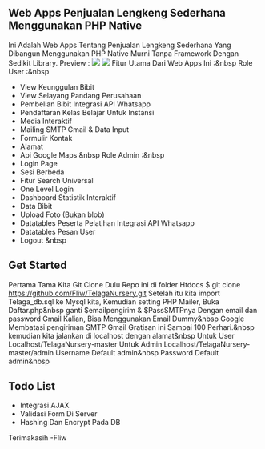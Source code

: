 ## Web Apps Penjualan Lengkeng Sederhana Menggunakan PHP Native

Ini Adalah Web Apps Tentang Penjualan Lengkeng Sederhana Yang Dibangun Menggunakan PHP Native Murni Tanpa Framework Dengan Sedikit Library.
Preview :
![](https://fliw.github.io/images/portofolio/12.webp)
![](https://fliw.github.io/images/portofolio/13.webp)
Fitur Utama Dari Web Apps Ini :&nbsp
Role User :&nbsp
- View Keunggulan Bibit
- View Selayang Pandang Perusahaan
- Pembelian Bibit Integrasi API Whatsapp
- Pendaftaran Kelas Belajar Untuk Instansi
- Media Interaktif
- Mailing SMTP Gmail & Data Input
- Formulir Kontak
- Alamat
- Api Google Maps
&nbsp
Role Admin :&nbsp
- Login Page
- Sesi Berbeda
- Fitur Search Universal
- One Level Login
- Dashboard Statistik Interaktif
- Data Bibit
- Upload Foto (Bukan blob)
- Datatables Peserta Pelatihan Integrasi API Whatsapp
- Datatables Pesan User
- Logout
&nbsp
## Get Started
Pertama Tama Kita Git Clone Dulu Repo ini di folder Htdocs
        $ git clone https://github.com/Fliw/TelagaNursery.git
Setelah itu kita import Telaga_db.sql ke Mysql kita, Kemudian setting PHP Mailer, Buka Daftar.php&nbsp
ganti $emailpengirim & $PassSMTPnya Dengan email dan password Gmail Kalian, Bisa Menggunakan Email Dummy&nbsp
Google Membatasi pengiriman SMTP Gmail Gratisan ini Sampai 100 Perhari.&nbsp
kemudian kita jalankan di localhost dengan alamat&nbsp
Untuk User
        Localhost/TelagaNursery-master
Untuk Admin
        Localhost/TelagaNursery-master/admin
Username Default admin&nbsp
Password Default admin&nbsp

## Todo List
- Integrasi AJAX
- Validasi Form Di Server
- Hashing Dan Encrypt Pada DB

Terimakasih -Fliw